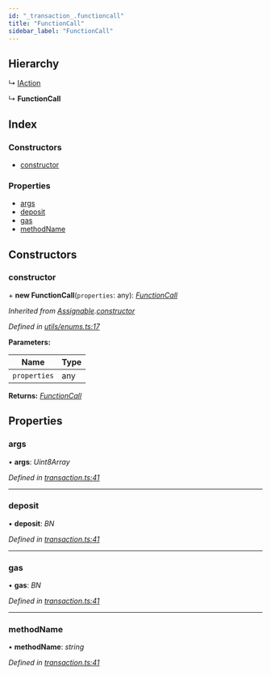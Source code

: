 ```yaml
---
id: "_transaction_.functioncall"
title: "FunctionCall"
sidebar_label: "FunctionCall"
---
```


## Hierarchy

  ↳ [IAction](_transaction_.iaction.md)

  ↳ **FunctionCall**

## Index

### Constructors

* [constructor](_transaction_.functioncall.md#constructor)

### Properties

* [args](_transaction_.functioncall.md#args)
* [deposit](_transaction_.functioncall.md#deposit)
* [gas](_transaction_.functioncall.md#gas)
* [methodName](_transaction_.functioncall.md#methodname)

## Constructors

###  constructor

\+ **new FunctionCall**(`properties`: any): *[FunctionCall](_transaction_.functioncall.md)*

*Inherited from [Assignable](_utils_enums_.assignable.md).[constructor](_utils_enums_.assignable.md#constructor)*

*Defined in [utils/enums.ts:17](https://github.com/nearprotocol/nearlib/blob/5640fe9/src.ts/utils/enums.ts#L17)*

**Parameters:**

Name | Type |
------ | ------ |
`properties` | any |

**Returns:** *[FunctionCall](_transaction_.functioncall.md)*

## Properties

###  args

• **args**: *Uint8Array*

*Defined in [transaction.ts:41](https://github.com/nearprotocol/nearlib/blob/5640fe9/src.ts/transaction.ts#L41)*

___

###  deposit

• **deposit**: *BN*

*Defined in [transaction.ts:41](https://github.com/nearprotocol/nearlib/blob/5640fe9/src.ts/transaction.ts#L41)*

___

###  gas

• **gas**: *BN*

*Defined in [transaction.ts:41](https://github.com/nearprotocol/nearlib/blob/5640fe9/src.ts/transaction.ts#L41)*

___

###  methodName

• **methodName**: *string*

*Defined in [transaction.ts:41](https://github.com/nearprotocol/nearlib/blob/5640fe9/src.ts/transaction.ts#L41)*
